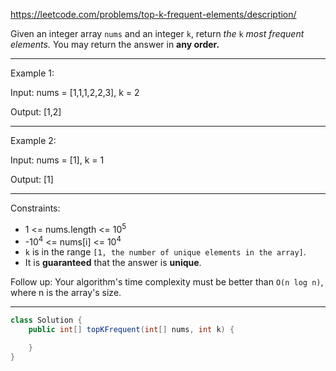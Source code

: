 https://leetcode.com/problems/top-k-frequent-elements/description/

Given an integer array `nums` and an integer `k`, return _the_ `k` _most frequent elements._ You may return the answer in **any order.**

---

Example 1:

Input: nums = [1,1,1,2,2,3], k = 2

Output: [1,2]

---

Example 2:

Input: nums = [1], k = 1

Output: [1]

---

Constraints:

- 1 <= nums.length <= 10<sup>5</sup>
- -10<sup>4</sup> <= nums[i] <= 10<sup>4</sup>
- `k` is in the range `[1, the number of unique elements in the array]`.
- It is **guaranteed** that the answer is **unique**.

Follow up: Your algorithm's time complexity must be better than `O(n log n)`, where n is the array's size.

---

```java
class Solution {
    public int[] topKFrequent(int[] nums, int k) {

    }
}
```
